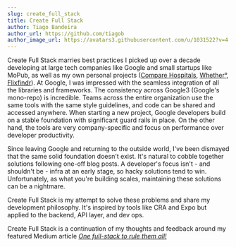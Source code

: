 ```yaml
---
slug: create_full_stack
title: Create Full Stack
author: Tiago Bandeira
author_url: https://github.com/tiagob
author_image_url: https://avatars3.githubusercontent.com/u/1031522?v=4
---
```


Create Full Stack marries best practices I picked up over a decade developing at large tech companies like Google and small startups like MoPub, as well as my own personal projects ([Compare Hospitals](https://comparehospitals.org/), [Whether°](https://apps.apple.com/us/app/id1446510851), [Flixfindr](https://www.youtube.com/watch?v=Ekf3k5jIGT4)). At Google, I was impressed with the seamless integration of all the libraries and frameworks. The consistency across Google3 (Google's mono-repo) is incredible. Teams across the entire organization use the same tools with the same style guidelines, and code can be shared and accessed anywhere. When starting a new project, Google developers build on a stable foundation with significant guard rails in place. On the other hand, the tools are very company-specific and focus on performance over developer productivity.

Since leaving Google and returning to the outside world, I've been dismayed that the same solid foundation doesn't exist. It's natural to cobble together solutions following one-off blog posts. A developer's focus isn't - and shouldn't be - infra at an early stage, so hacky solutions tend to win. Unfortunately, as what you're building scales, maintaining these solutions can be a nightmare.

Create Full Stack is my attempt to solve these problems and share my development philosophy. It's inspired by tools like CRA and Expo but applied to the backend, API layer, and dev ops.

Create Full Stack is a continuation of my thoughts and feedback around my featured Medium article _[One full-stack to rule them all!](/blog/rule_them_all)_
